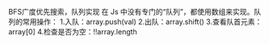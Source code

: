 
 BFS广度优先搜索，队列实现
在 Js 中没有专门的“队列”，都使用数组来实现。队列的常用操作：
1.入队：array.push(val)
2.出队：array.shift()
3.查看队首元素：array[0]
4.检查是否为空：!!array.length
